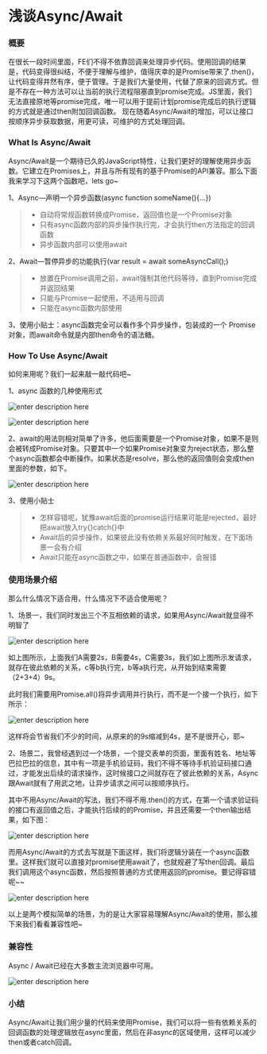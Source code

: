 浅谈Async/Await
===========

### 概要

在很长一段时间里面，FE们不得不依靠回调来处理异步代码。使用回调的结果是，代码变得很纠结，不便于理解与维护，值得庆幸的是Promise带来了.then()，让代码变得井然有序，便于管理。于是我们大量使用，代替了原来的回调方式。但是不存在一种方法可以让当前的执行流程阻塞直到promise完成。JS里面，我们无法直接原地等promise完成，唯一可以用于提前计划promise完成后的执行逻辑的方式就是通过then附加回调函数。
现在随着Async/Await的增加，可以让接口按顺序异步获取数据，用更可读，可维护的方式处理回调。

### What Is Async/Await

Async/Await是一个期待已久的JavaScript特性，让我们更好的理解使用异步函数。它建立在Promises上，并且与所有现有的基于Promise的API兼容。那么下面我来学习下这两个函数吧，lets go~

1、Async—声明一个异步函数(async function someName(){...})
> * 自动将常规函数转换成Promise，返回值也是一个Promise对象
> * 只有async函数内部的异步操作执行完，才会执行then方法指定的回调函数
> * 异步函数内部可以使用await

2、Await—暂停异步的功能执行(var result = await someAsyncCall();)
> * 放置在Promise调用之前，await强制其他代码等待，直到Promise完成并返回结果
> * 只能与Promise一起使用，不适用与回调
> * 只能在async函数内部使用

3、使用小贴士：async函数完全可以看作多个异步操作，包装成的一个 Promise 对象，而await命令就是内部then命令的语法糖。

### How To Use Async/Await
如何来用呢？我们一起来敲一敲代码吧~

1、async 函数的几种使用形式

![enter description here][1]

![enter description here][2]

2、await的用法则相对简单了许多，他后面需要是一个Promise对象，如果不是则会被转成Promise对象。只要其中一个如果Promise对象变为reject状态，那么整个async函数都会中断操作。如果状态是resolve，那么他的返回值则会变成then里面的参数，如下。

![enter description here][3]

3、使用小贴士
> * 怎样容错呢，犹豫await后面的promise运行结果可能是rejected，最好把await放入try{}catch{}中
> * Await后的异步操作，如果彼此没有依赖关系最好同时触发，在下面场景一会有介绍
> * Await只能在async函数之中，如果在普通函数中，会报错

### 使用场景介绍

那么什么情况下适合用，什么情况下不适合使用呢？

1、场景一，我们同时发出三个不互相依赖的请求，如果用Async/Await就显得不明智了

![enter description here][4]

如上图所示，上面我们A需要2s，B需要4s，C需要3s，我们如上图所示发请求，就存在彼此依赖的关系，c等b执行完，b等a执行完，从开始到结束需要（2+3+4）9s。

此时我们需要用Promise.all()将异步调用并行执行，而不是一个接一个执行，如下所示：

![enter description here][5]

这样将会节省我们不少的时间，从原来的的9s缩减到4s，是不是很开心，耶~

2、场景二，我曾经遇到过一个场景，一个提交表单的页面，里面有姓名、地址等巴拉巴拉的信息，其中有一项是手机验证码，我们不得不等待手机验证码接口通过，才能发出后续的请求操作，这时候接口之间就存在了彼此依赖的关系，Async跟Await就有了用武之地，让异步请求之间可以按顺序执行。

其中不用Async/Await的写法，我们不得不用.then()的方式，在第一个请求验证码的接口有返回值之后，才能执行后续的的Promise，并且还需要一个then输出结果，如下图：

![enter description here][6]

而用Async/Await的方式去写就是下面这样，我们将逻辑分装在一个async函数里。这样我们就可以直接对promise使用await了，也就规避了写then回调。最后我们调用这个async函数，然后按照普通的方式使用返回的promise。要记得容错呢~~

![enter description here][7]

以上是两个模拟简单的场景，为的是让大家容易理解Async/Await的使用，那么接下来我们看看兼容性吧~

### 兼容性

Async / Await已经在大多数主流浏览器中可用。

![enter description here][8]

### 小结

Async/Await让我们用少量的代码来使用Promise，我们可以将一些有依赖关系的回调函数的处理逻辑放在async里面，然后在非async的区域使用，这样可以减少then或者catch回调。


  [1]: ./images/1513082891340.jpg "1513082891340.jpg"
  [2]: ./images/1513082899320.jpg "1513082899320.jpg"
  [3]: ./images/1513082943060.jpg "1513082943060.jpg"
  [4]: ./images/1513083213435.jpg "1513083213435.jpg"
  [5]: ./images/1513083274675.jpg "1513083274675.jpg"
  [6]: ./images/1513083333372.jpg "1513083333372.jpg"
  [7]: ./images/1513083355682.jpg "1513083355682.jpg"
  [8]: ./images/1513083427208.jpg "1513083427208.jpg"